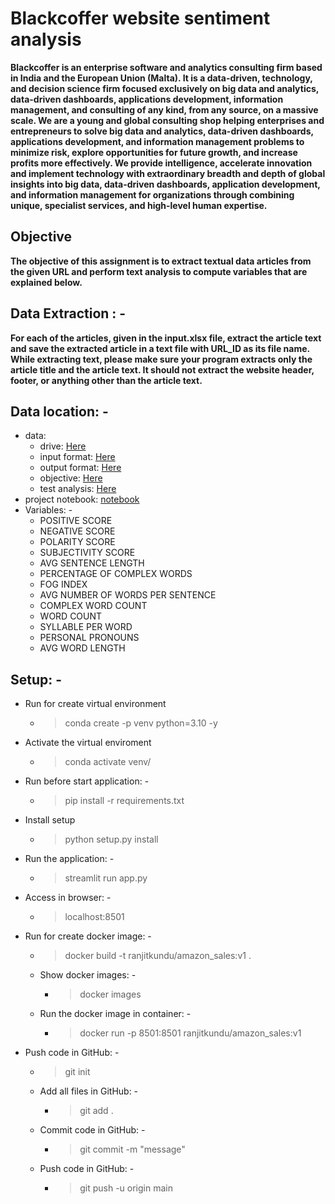# Blackcoffer website sentiment analysis
**Blackcoffer is an enterprise software and analytics consulting firm based in India and the European Union (Malta). It is a data-driven, technology, and decision science firm focused exclusively on big data and analytics, data-driven dashboards, applications development, information management, and consulting of any kind, from any source, on a massive scale. We are a young and global consulting shop helping enterprises and entrepreneurs to solve big data and analytics, data-driven dashboards, applications development, and information management problems to minimize risk, explore opportunities for future growth, and increase profits more effectively. We provide intelligence, accelerate innovation and implement technology with extraordinary breadth and depth of global insights into big data, data-driven dashboards, application development, and information management for organizations through combining unique, specialist services, and high-level human expertise.**

## Objective
**The objective of this assignment is to extract textual data articles from the given URL and perform text analysis to compute variables that are explained below.**

## Data Extraction : -  
**For each of the articles, given in the input.xlsx file, extract the article text and save the extracted article in a text file with URL_ID as its file name.**
**While extracting text, please make sure your program extracts only the article title and the article text. It should not extract the website header, footer, or anything other than the article text.**

## Data location: -  
- data:
  - drive: [Here](https://drive.google.com/drive/folders/1ltdsXAS_zaZ3hI-q9eze_QCzHciyYAJY)
  - input format: [Here](notebook/input.xlsx)
  - output format: [Here](notebook/output.xlsx)
  - objective: [Here](notebook/objctive.docx)
  - test analysis: [Here](notebook/test_analysis.docx)
- project notebook: [notebook](notebook/Untitled.ipynb)
- Variables: -
  - POSITIVE SCORE
  - NEGATIVE SCORE
  - POLARITY SCORE
  - SUBJECTIVITY SCORE
  - AVG SENTENCE LENGTH
  - PERCENTAGE OF COMPLEX WORDS
  - FOG INDEX
  - AVG NUMBER OF WORDS PER SENTENCE
  - COMPLEX WORD COUNT
  - WORD COUNT
  - SYLLABLE PER WORD
  - PERSONAL PRONOUNS
  - AVG WORD LENGTH

## Setup: -
  - Run for create virtual environment
    - > conda create -p venv python=3.10 -y
  - Activate the virtual enviroment
    - > conda activate venv/
  - Run before start application: -
    - > pip install -r requirements.txt
  - Install setup
    - > python setup.py install
  - Run the application: -
    - > streamlit run app.py
  - Access in browser: -
    - > localhost:8501
  - Run for create docker image: -
    - > docker build -t ranjitkundu/amazon_sales:v1 .
    - Show docker images: -
      - > docker images
    - Run the docker image in container: - 
      - > docker run -p 8501:8501 ranjitkundu/amazon_sales:v1
  - Push code in GitHub: -
    - > git init
    - Add all files in GitHub: -
      - > git add .
    - Commit code in GitHub: -
      - > git commit -m "message"
    - Push code in GitHub: -
      - > git push -u origin main
